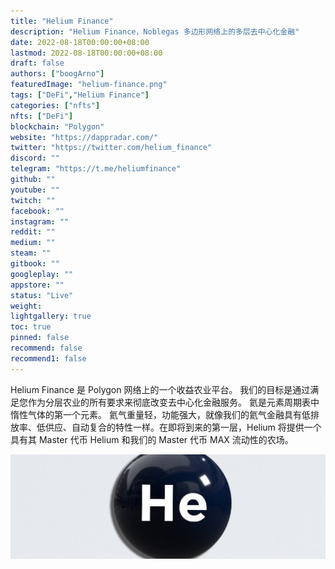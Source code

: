 ```yaml
---
title: "Helium Finance"
description: "Helium Finance，Noblegas 多边形网络上的多层去中心化金融"
date: 2022-08-18T00:00:00+08:00
lastmod: 2022-08-18T00:00:00+08:00
draft: false
authors: ["boogArno"]
featuredImage: "helium-finance.png"
tags: ["DeFi","Helium Finance"]
categories: ["nfts"]
nfts: ["DeFi"]
blockchain: "Polygon"
website: "https://dappradar.com/"
twitter: "https://twitter.com/helium_finance"
discord: ""
telegram: "https://t.me/heliumfinance"
github: ""
youtube: ""
twitch: ""
facebook: ""
instagram: ""
reddit: ""
medium: ""
steam: ""
gitbook: ""
googleplay: ""
appstore: ""
status: "Live"
weight: 
lightgallery: true
toc: true
pinned: false
recommend: false
recommend1: false
---
```

Helium Finance 是 Polygon 网络上的一个收益农业平台。 我们的目标是通过满足您作为分层农业的所有要求来彻底改变去中心化金融服务。 氦是元素周期表中惰性气体的第一个元素。 氦气重量轻，功能强大，就像我们的氦气金融具有低排放率、低供应、自动复合的特性一样。在即将到来的第一层，Helium 将提供一个具有其 Master 代币 Helium 和我们的 Master 代币 MAX 流动性的农场。

![1080x360](1080x360.jpg)